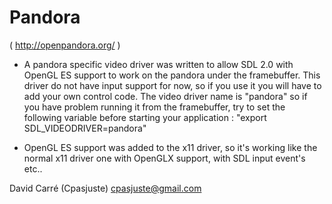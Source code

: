 Pandora
=====================================================================

( http://openpandora.org/ )
- A pandora specific video driver was written to allow SDL 2.0 with OpenGL ES
support to work on the pandora under the framebuffer. This driver do not have
input support for now, so if you use it you will have to add your own control code.
The video driver name is "pandora" so if you have problem running it from
the framebuffer, try to set the following variable before starting your application :
"export SDL_VIDEODRIVER=pandora"

- OpenGL ES support was added to the x11 driver, so it's working like the normal
x11 driver one with OpenGLX support, with SDL input event's etc..


David Carré (Cpasjuste)
cpasjuste@gmail.com
